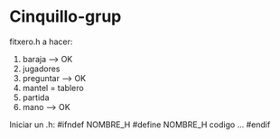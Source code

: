 # Cinquillo-grup


fitxero.h a hacer:

1) baraja  --> OK
2) jugadores
3) preguntar --> OK
4) mantel = tablero
5) partida
6) mano --> OK






Iniciar un .h:
#ifndef NOMBRE_H
#define NOMBRE_H
codigo
...
#endif



